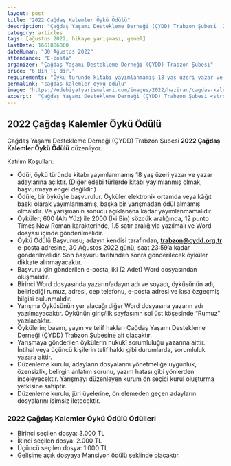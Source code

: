 ```yaml
---
layout: post
title: "2022 Çağdaş Kalemler Öykü Ödülü"
description: "Çağdaş Yaşamı Destekleme Derneği (ÇYDD) Trabzon Şubesi '2022 Çağdaş Kalemler Öykü Ödülü' düzenliyor."
category: articles
tags: [ağustos 2022, hikaye yarışması, genel]
lastDate: 1661806800
dateHuman: "30 Ağustos 2022"
attendance: "E-posta"
organizer: "Çağdaş Yaşamı Destekleme Derneği (ÇYDD) Trabzon Şubesi"
price: "6 Bin TL'dir."
requirements: "Öykü türünde kitabı yayımlanmamış 18 yaş üzeri yazar ve yazar adayları katılabilir."
permalink: "cagdas-kalemler-oyku-odulu"
image: "https://edebiyatyarismalari.com/images/2022/haziran/cagdas-kalemler-oyku-odulu.jpg"
excerpt:  "Çağdaş Yaşamı Destekleme Derneği (ÇYDD) Trabzon Şubesi <strong> 2022 Çağdaş Kalemler Öykü Ödülü </strong> düzenliyor."
---
```


## 2022 Çağdaş Kalemler Öykü Ödülü
Çağdaş Yaşamı Destekleme Derneği (ÇYDD) Trabzon Şubesi **2022 Çağdaş Kalemler Öykü Ödülü** düzenliyor.  

Katılım Koşulları:
- Ödül, öykü türünde kitabı yayımlanmamış 18 yaş üzeri yazar ve yazar adaylarına açıktır. (Diğer edebi türlerde kitabı yayımlanmış olmak, başvurmaya engel değildir.)
- Ödüle, bir öyküyle başvurulur. Öyküler elektronik ortamda veya kâğıt baskı olarak yayımlanmamış, başka bir yarışmadan ödül almamış olmalıdır. Ve yarışmanın sonucu açıklanana kadar yayımlanmamalıdır.
- Öyküler; 600 (Altı Yüz) ile 2000 (İki Bin) sözcük aralığında, 12 punto Times New Roman karakterinde, 1.5 satır aralığıyla yazılmalı ve Word dosyası içinde gönderilmelidir.
- Öykü Ödülü Başvurusu; adayın kendisi tarafından, **trabzon@cydd.org.tr** e-posta adresine, 30 Ağustos 2022 günü, saat 23:59’a kadar gönderilmelidir. Son başvuru tarihinden sonra gönderilecek öyküler dikkate alınmayacaktır.
- Başvuru için gönderilen e-posta, iki (2 Adet) Word dosyasından oluşmalıdır.
- Birinci Word dosyasında yazarın/adayın adı ve soyadı, öyküsünün adı, belirlediği rumuz, adresi, cep telefonu, e-posta adresi ve kısa özgeçmiş bilgisi bulunmalıdır.
- Yarışma Öyküsünün yer alacağı diğer Word dosyasına yazarın adı yazılmayacaktır. Öykünün giriş/ilk sayfasının sol üst köşesinde “Rumuz” yazılacaktır.
- Öykülerin; basım, yayın ve telif hakları Çağdaş Yaşamı Destekleme Derneği (ÇYDD) Trabzon Şubesine ait olacaktır.
- Yarışmaya gönderilen öykülerin hukukî sorumluluğu yazarına aittir. İntihal veya üçüncü kişilerin telif hakkı gibi durumlarda, sorumluluk yazara aittir.
- Düzenleme kurulu, adayların dosyalarını yönetmeliğe uygunluk, özensizlik, belirgin anlatım sorunu, yazım hatası gibi yönlerden inceleyecektir. Yarışmayı düzenleyen kurum ön seçici kurul oluşturma yetkisine sahiptir.
- Düzenleme kurulu, jüri üyelerine, ön elemeden geçen adayların dosyalarını isimsiz iletecektir.


### 2022 Çağdaş Kalemler Öykü Ödülü Ödülleri
- Birinci seçilen dosya: 3.000 TL
- İkinci seçilen dosya: 2.000 TL
- Üçüncü seçilen dosya: 1.000 TL
- Gelişime açık dosyaya Mansiyon ödülü şeklinde olacaktır.
